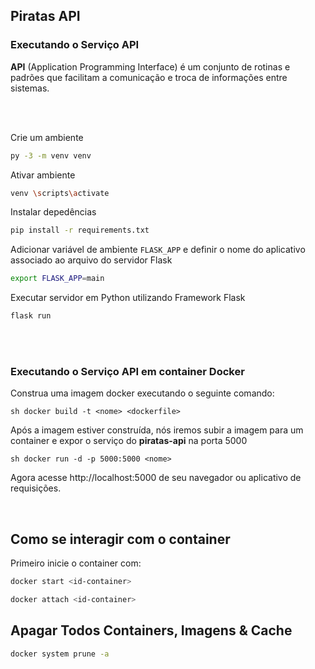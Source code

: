 ## Piratas API

### Executando o Serviço API

  **API** (Application Programming Interface) é um conjunto de rotinas e padrões que facilitam a comunicação e troca de informações entre sistemas.

<br>
<br>

Crie um ambiente

```sh
py -3 -m venv venv
```

Ativar ambiente

```sh
venv \scripts\activate
```

Instalar depedências 

```sh
pip install -r requirements.txt
```

Adicionar variável de ambiente `FLASK_APP` e definir o nome do aplicativo associado ao arquivo do servidor Flask

```sh
export FLASK_APP=main
```

Executar servidor em Python utilizando Framework Flask

```sh
flask run
```
<br>
<br>

### Executando o Serviço API em container Docker

Construa uma imagem docker executando o seguinte comando:

``sh
docker build -t <nome> <dockerfile>
``

Após a imagem estiver construída, nós iremos subir a imagem para um container e expor o serviço do **piratas-api** na porta 5000

``sh
docker run -d -p 5000:5000 <nome>
``

Agora acesse http://localhost:5000 de seu navegador ou aplicativo de requisições.

<br>

## Como se interagir com o container

Primeiro inicie o container com:

```sh
docker start <id-container>
```

```sh
docker attach <id-container>
```

## Apagar Todos Containers, Imagens & Cache

```sh
docker system prune -a
```